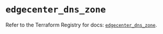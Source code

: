 # `edgecenter_dns_zone`

Refer to the Terraform Registry for docs: [`edgecenter_dns_zone`](https://registry.terraform.io/providers/edge-center/edgecenter/0.10.3/docs/resources/dns_zone).
